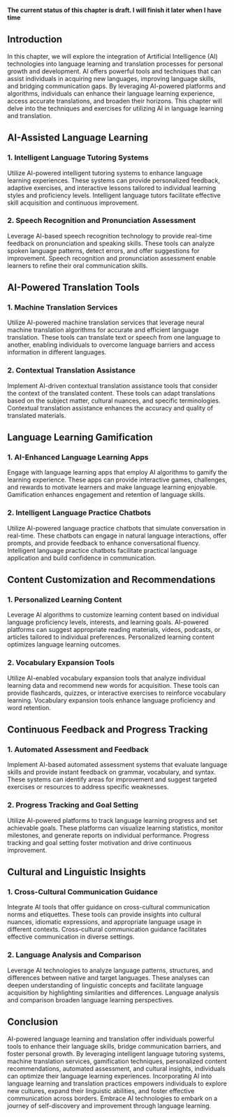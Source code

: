 **The current status of this chapter is draft. I will finish it later when I have time**

Introduction
------------

In this chapter, we will explore the integration of Artificial Intelligence (AI) technologies into language learning and translation processes for personal growth and development. AI offers powerful tools and techniques that can assist individuals in acquiring new languages, improving language skills, and bridging communication gaps. By leveraging AI-powered platforms and algorithms, individuals can enhance their language learning experience, access accurate translations, and broaden their horizons. This chapter will delve into the techniques and exercises for utilizing AI in language learning and translation.

AI-Assisted Language Learning
-----------------------------

### 1. Intelligent Language Tutoring Systems

Utilize AI-powered intelligent tutoring systems to enhance language learning experiences. These systems can provide personalized feedback, adaptive exercises, and interactive lessons tailored to individual learning styles and proficiency levels. Intelligent language tutors facilitate effective skill acquisition and continuous improvement.

### 2. Speech Recognition and Pronunciation Assessment

Leverage AI-based speech recognition technology to provide real-time feedback on pronunciation and speaking skills. These tools can analyze spoken language patterns, detect errors, and offer suggestions for improvement. Speech recognition and pronunciation assessment enable learners to refine their oral communication skills.

AI-Powered Translation Tools
----------------------------

### 1. Machine Translation Services

Utilize AI-powered machine translation services that leverage neural machine translation algorithms for accurate and efficient language translation. These tools can translate text or speech from one language to another, enabling individuals to overcome language barriers and access information in different languages.

### 2. Contextual Translation Assistance

Implement AI-driven contextual translation assistance tools that consider the context of the translated content. These tools can adapt translations based on the subject matter, cultural nuances, and specific terminologies. Contextual translation assistance enhances the accuracy and quality of translated materials.

Language Learning Gamification
------------------------------

### 1. AI-Enhanced Language Learning Apps

Engage with language learning apps that employ AI algorithms to gamify the learning experience. These apps can provide interactive games, challenges, and rewards to motivate learners and make language learning enjoyable. Gamification enhances engagement and retention of language skills.

### 2. Intelligent Language Practice Chatbots

Utilize AI-powered language practice chatbots that simulate conversation in real-time. These chatbots can engage in natural language interactions, offer prompts, and provide feedback to enhance conversational fluency. Intelligent language practice chatbots facilitate practical language application and build confidence in communication.

Content Customization and Recommendations
-----------------------------------------

### 1. Personalized Learning Content

Leverage AI algorithms to customize learning content based on individual language proficiency levels, interests, and learning goals. AI-powered platforms can suggest appropriate reading materials, videos, podcasts, or articles tailored to individual preferences. Personalized learning content optimizes language learning outcomes.

### 2. Vocabulary Expansion Tools

Utilize AI-enabled vocabulary expansion tools that analyze individual learning data and recommend new words for acquisition. These tools can provide flashcards, quizzes, or interactive exercises to reinforce vocabulary learning. Vocabulary expansion tools enhance language proficiency and word retention.

Continuous Feedback and Progress Tracking
-----------------------------------------

### 1. Automated Assessment and Feedback

Implement AI-based automated assessment systems that evaluate language skills and provide instant feedback on grammar, vocabulary, and syntax. These systems can identify areas for improvement and suggest targeted exercises or resources to address specific weaknesses.

### 2. Progress Tracking and Goal Setting

Utilize AI-powered platforms to track language learning progress and set achievable goals. These platforms can visualize learning statistics, monitor milestones, and generate reports on individual performance. Progress tracking and goal setting foster motivation and drive continuous improvement.

Cultural and Linguistic Insights
--------------------------------

### 1. Cross-Cultural Communication Guidance

Integrate AI tools that offer guidance on cross-cultural communication norms and etiquettes. These tools can provide insights into cultural nuances, idiomatic expressions, and appropriate language usage in different contexts. Cross-cultural communication guidance facilitates effective communication in diverse settings.

### 2. Language Analysis and Comparison

Leverage AI technologies to analyze language patterns, structures, and differences between native and target languages. These analyses can deepen understanding of linguistic concepts and facilitate language acquisition by highlighting similarities and differences. Language analysis and comparison broaden language learning perspectives.

Conclusion
----------

AI-powered language learning and translation offer individuals powerful tools to enhance their language skills, bridge communication barriers, and foster personal growth. By leveraging intelligent language tutoring systems, machine translation services, gamification techniques, personalized content recommendations, automated assessment, and cultural insights, individuals can optimize their language learning experiences. Incorporating AI into language learning and translation practices empowers individuals to explore new cultures, expand their linguistic abilities, and foster effective communication across borders. Embrace AI technologies to embark on a journey of self-discovery and improvement through language learning.

